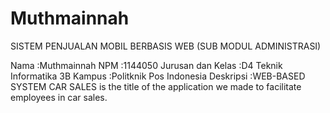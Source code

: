 # Muthmainnah
SISTEM PENJUALAN MOBIL BERBASIS WEB (SUB MODUL ADMINISTRASI)

Nama			:Muthmainnah
NPM			:1144050
Jurusan dan Kelas	:D4 Teknik Informatika 3B
Kampus			:Politknik Pos Indonesia
Deskripsi		:WEB-BASED SYSTEM CAR SALES is the title of the application we made to facilitate employees in car sales.
